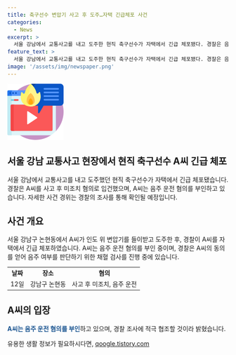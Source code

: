 ```yaml
---
title: 축구선수 변압기 사고 후 도주…자택 긴급체포 사건
categories:
  - News
excerpt: >
  서울 강남에서 교통사고를 내고 도주한 현직 축구선수가 자택에서 긴급 체포됐다. 경찰은 음주 여부 확인을 위해 채혈 검사를 진행 중이며, 사건 경위에 대한 조사를 진행 중이다.
feature_text: >
  서울 강남에서 교통사고를 내고 도주한 현직 축구선수가 자택에서 긴급 체포됐다. 경찰은 음주 여부 확인을 위해 채혈 검사를 진행 중이며, 사건 경위에 대한 조사를 진행 중이다.
image: '/assets/img/newspaper.png'
---
```


<p><img src="/assets/img/news.png" alt="rentncar 속보" /></p>

<h2 data-ke-size="size26">서울 강남 교통사고 현장에서 현직 축구선수 A씨 긴급 체포</h2>

<p data-ke-size="size16">서울 강남에서 교통사고를 내고 도주했던 현직 축구선수가 자택에서 긴급 체포됐습니다. 경찰은 A씨를 사고 후 미조치 혐의로 입건했으며, A씨는 음주 운전 혐의를 부인하고 있습니다. 자세한 사건 경위는 경찰의 조사를 통해 확인될 예정입니다.</p>

<h2 data-ke-size="size24">사건 개요</h2>

<p>서울 강남구 논현동에서 A씨가 인도 위 변압기를 들이받고 도주한 후, 경찰이 A씨를 자택에서 긴급 체포하였습니다. A씨는 음주 운전 혐의를 부인 중이며, 경찰은 A씨의 동의를 얻어 음주 여부를 판단하기 위한 채혈 검사를 진행 중에 있습니다.</p>

<table>
  <tbody>
    <tr>
      <td style="text-align: center; height: 17px;"><b>날짜</b></td>
      <td style="text-align: center; height: 17px;"><b>장소</b></td>
      <td style="text-align: center; height: 17px;"><b>혐의</b></td>
    </tr>
    <tr>
      <td style="text-align: center; height: 17px;">12일</td>
      <td style="text-align: center; height: 17px;">강남구 논현동</td>
      <td style="text-align: center; height: 17px;">사고 후 미조치, 음주 운전</td>
    </tr>
  </tbody>
</table>

<h2 data-ke-size="size24">A씨의 입장</h2>

<p><b><span style="color: #1a5490;">A씨는 음주 운전 혐의를 부인</span></b>하고 있으며, 경찰 조사에 적극 협조할 것이라 밝혔습니다.</p>
유용한 생활 정보가 필요하시다면, <a href="https://qoogle.tistory.com" rel="dofollow">qoogle.tistory.com</a>


